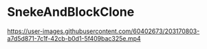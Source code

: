 # SnekeAndBlockClone

https://user-images.githubusercontent.com/60402673/203170803-a7d5d871-7c1f-42cb-b0d1-5f409bac325e.mp4

